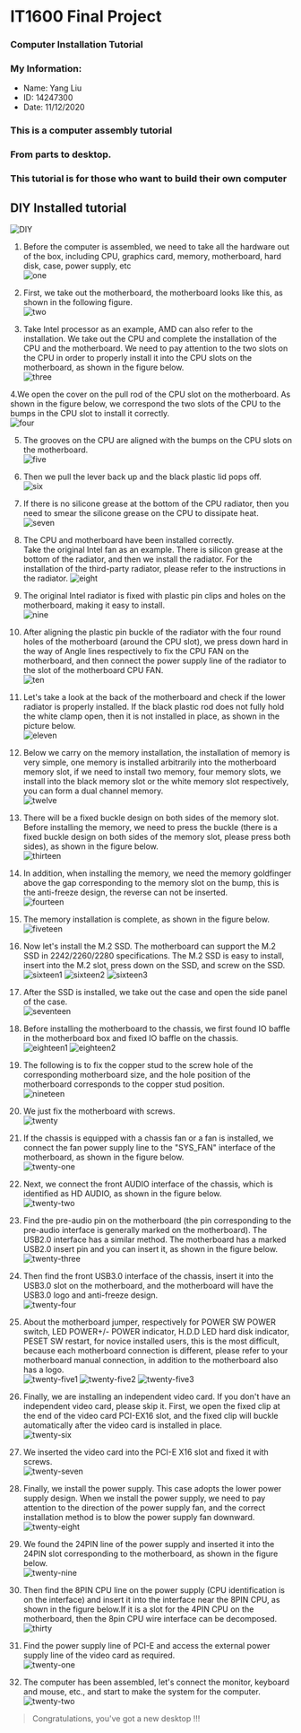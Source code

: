 # IT1600 Final Project

### Computer Installation Tutorial  
### My Information:  
* Name: Yang Liu
* ID: 14247300
* Date: 11/12/2020
### This is a computer assembly tutorial  
### From parts to desktop.  
### This tutorial is for those who want to build their own computer  

## DIY Installed tutorial  
![DIY](http://www.lotpc.com/uploads/allimg/180827/1-1PRG43044A1.jpg)
1. Before the computer is assembled, we need to take all the hardware out of the box, including CPU, graphics card, memory, motherboard, hard disk, case, power supply, etc  
![one](http://www.lotpc.com/uploads/allimg/180827/1-1PRG40515D2.jpg)

2. First, we take out the motherboard, the motherboard looks like this, as shown in the following figure.  
![two](http://www.lotpc.com/uploads/allimg/180827/1-1PRG4054QF.jpg)

3. Take Intel processor as an example, AMD can also refer to the installation. We take out the CPU and complete the installation of the CPU and the motherboard. We need to pay attention to the two slots on the CPU in order to properly install it into the CPU slots on the motherboard, as shown in the figure below.  
![three](http://www.lotpc.com/uploads/allimg/180827/1-1PRG40559417.jpg)

4.We open the cover on the pull rod of the CPU slot on the motherboard. As shown in the figure below, we correspond the two slots of the CPU to the bumps in the CPU slot to install it correctly.  
![four](http://www.lotpc.com/uploads/allimg/180827/1-1PRG406101I.jpg)

5. The grooves on the CPU are aligned with the bumps on the CPU slots on the motherboard.  
![five](http://www.lotpc.com/uploads/allimg/180827/1-1PRG4061a18.jpg)

6. Then we pull the lever back up and the black plastic lid pops off.  
![six](http://www.lotpc.com/uploads/allimg/180827/1-1PRG40630393.jpg)

7. If there is no silicone grease at the bottom of the CPU radiator, then you need to smear the silicone grease on the CPU to dissipate heat.  
![seven](http://www.lotpc.com/uploads/allimg/180827/1-1PRG4091LB.jpg)

8. The CPU and motherboard have been installed correctly.  
Take the original Intel fan as an example. There is silicon grease at the bottom of the radiator, and then we install the radiator. For the installation of the third-party radiator, please refer to the instructions in the radiator.
![eight](http://www.lotpc.com/uploads/allimg/180827/1-1PRG40931G4.jpg)

9. The original Intel radiator is fixed with plastic pin clips and holes on the motherboard, making it easy to install.  
![nine](http://www.lotpc.com/uploads/allimg/180827/1-1PRG4094C53.jpg)

10. After aligning the plastic pin buckle of the radiator with the four round holes of the motherboard (around the CPU slot), we press down hard in the way of Angle lines respectively to fix the CPU FAN on the motherboard, and then connect the power supply line of the radiator to the slot of the motherboard CPU FAN.  
![ten](http://www.lotpc.com/uploads/allimg/180827/1-1PRG40955301.jpg)

11. Let's take a look at the back of the motherboard and check if the lower radiator is properly installed. If the black plastic rod does not fully hold the white clamp open, then it is not installed in place, as shown in the picture below.  
![eleven](http://www.lotpc.com/uploads/allimg/180827/1-1PRG41531917.jpg)

12. Below we carry on the memory installation, the installation of memory is very simple, one memory is installed arbitrarily into the motherboard memory slot, if we need to install two memory, four memory slots, we install into the black memory slot or the white memory slot respectively, you can form a dual channel memory.  
![twelve](http://www.lotpc.com/uploads/allimg/180827/1-1PRG41602U9.jpg)

13. There will be a fixed buckle design on both sides of the memory slot. Before installing the memory, we need to press the buckle (there is a fixed buckle design on both sides of the memory slot, please press both sides), as shown in the figure below.  
![thirteen](http://www.lotpc.com/uploads/allimg/180827/1-1PRG41619457.jpg)

14. In addition, when installing the memory, we need the memory goldfinger above the gap corresponding to the memory slot on the bump, this is the anti-freeze design, the reverse can not be inserted.  
![fourteen](http://www.lotpc.com/uploads/allimg/180827/1-1PRG41643118.jpg)

15. The memory installation is complete, as shown in the figure below.  
![fiveteen](http://www.lotpc.com/uploads/allimg/180827/1-1PRG41A9538.jpg)

16. Now let's install the M.2 SSD. The motherboard can support the M.2 SSD in 2242/2260/2280 specifications.
The M.2 SSD is easy to install, insert into the M.2 slot, press down on the SSD, and screw on the SSD.  
![sixteen1](http://www.lotpc.com/uploads/allimg/180827/1-1PRG41Q13R.jpg)
![sixteen2](http://www.lotpc.com/uploads/allimg/180827/1-1PRG41R05T.jpg)
![sixteen3](http://www.lotpc.com/uploads/allimg/180827/1-1PRG41952925.jpg)

17. After the SSD is installed, we take out the case and open the side panel of the case.  
![seventeen](http://www.lotpc.com/uploads/allimg/180827/1-1PRG420055M.jpg)

18. Before installing the motherboard to the chassis, we first found IO baffle in the motherboard box and fixed IO baffle on the chassis.  
![eighteen1](http://www.lotpc.com/uploads/allimg/180827/1-1PRG42020951.jpg)
![eighteen2](http://www.lotpc.com/uploads/allimg/180827/1-1PRG4214a91.jpg)

19. The following is to fix the copper stud to the screw hole of the corresponding motherboard size, and the hole position of the motherboard corresponds to the copper stud position.  
![nineteen](http://www.lotpc.com/uploads/allimg/180827/1-1PRG42601G1.jpg)

20. We just fix the motherboard with screws.  
![twenty](http://www.lotpc.com/uploads/allimg/180827/1-1PRG42619507.jpg)

21. If the chassis is equipped with a chassis fan or a fan is installed, we connect the fan power supply line to the "SYS_FAN" interface of the motherboard, as shown in the figure below.  
![twenty-one](http://www.lotpc.com/uploads/allimg/180827/1-1PRG4263b41.jpg)

22. Next, we connect the front AUDIO interface of the chassis, which is identified as HD AUDIO, as shown in the figure below.  
![twenty-two](http://www.lotpc.com/uploads/allimg/180827/1-1PRG42A5255.jpg)

23. Find the pre-audio pin on the motherboard (the pin corresponding to the pre-audio interface is generally marked on the motherboard). The USB2.0 interface has a similar method. The motherboard has a marked USB2.0 insert pin and you can insert it, as shown in the figure below.  
![twenty-three](http://www.lotpc.com/uploads/allimg/180827/1-1PRG42J2A4.jpg)

24. Then find the front USB3.0 interface of the chassis, insert it into the USB3.0 slot on the motherboard, and the motherboard will have the USB3.0 logo and anti-freeze design.  
![twenty-four](http://www.lotpc.com/uploads/allimg/180827/1-1PRG42P2X3.jpg)

25. About the motherboard jumper, respectively for POWER SW POWER switch, LED POWER+/- POWER indicator, H.D.D LED hard disk indicator, PESET SW restart, for novice installed users, this is the most difficult, because each motherboard connection is different, please refer to your motherboard manual connection, in addition to the motherboard also has a logo.  
![twenty-five1](http://www.lotpc.com/uploads/allimg/180827/1-1PRG42QB25.jpg)
![twenty-five2](http://www.lotpc.com/uploads/allimg/180827/1-1PRG42UcQ.jpg)
![twenty-five3](http://www.lotpc.com/uploads/allimg/180827/1-1PRG42910P7.jpg)

26. Finally, we are installing an independent video card. If you don't have an independent video card, please skip it. First, we open the fixed clip at the end of the video card PCI-EX16 slot, and the fixed clip will buckle automatically after the video card is installed in place.  
![twenty-six](http://www.lotpc.com/uploads/allimg/180827/1-1PRG4293R16.jpg)

27. We inserted the video card into the PCI-E X16 slot and fixed it with screws.  
![twenty-seven](http://www.lotpc.com/uploads/allimg/180827/1-1PRG429523N.jpg)

28. Finally, we install the power supply. This case adopts the lower power supply design. When we install the power supply, we need to pay attention to the direction of the power supply fan, and the correct installation method is to blow the power supply fan downward.  
![twenty-eight](http://www.lotpc.com/uploads/allimg/180827/1-1PRG43003649.jpg)

29. We found the 24PIN line of the power supply and inserted it into the 24PIN slot corresponding to the motherboard, as shown in the figure below.  
![twenty-nine](http://www.lotpc.com/uploads/allimg/180827/1-1PRG43013Z6.jpg)

30. Then find the 8PIN CPU line on the power supply (CPU identification is on the interface) and insert it into the interface near the 8PIN CPU, as shown in the figure below.If it is a slot for the 4PIN CPU on the motherboard, then the 8pin CPU wire interface can be decomposed.  
![thirty](http://www.lotpc.com/uploads/allimg/180827/1-1PRG43022N1.jpg)

31. Find the power supply line of PCI-E and access the external power supply line of the video card as required.  
![twenty-one](http://www.lotpc.com/uploads/allimg/180827/1-1PRG43033109.jpg)

32. The computer has been assembled, let's connect the monitor, keyboard and mouse, etc., and start to make the system for the computer.  
![twenty-two](http://www.lotpc.com/uploads/allimg/180827/1-1PRG43044A1.jpg)


>Congratulations, you've got a new desktop !!!







